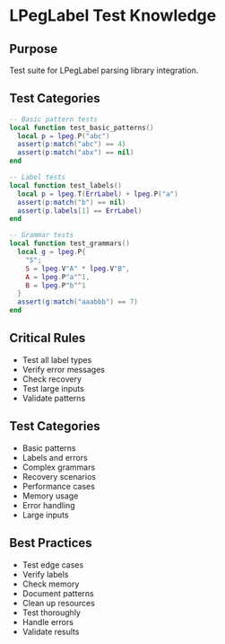 # LPegLabel Test Knowledge

## Purpose
Test suite for LPegLabel parsing library integration.

## Test Categories
```lua
-- Basic pattern tests
local function test_basic_patterns()
  local p = lpeg.P("abc")
  assert(p:match("abc") == 4)
  assert(p:match("abx") == nil)
end

-- Label tests
local function test_labels()
  local p = lpeg.T(ErrLabel) + lpeg.P("a")
  assert(p:match("b") == nil)
  assert(p.labels[1] == ErrLabel)
end

-- Grammar tests
local function test_grammars()
  local g = lpeg.P{
    "S";
    S = lpeg.V"A" * lpeg.V"B",
    A = lpeg.P"a"^1,
    B = lpeg.P"b"^1
  }
  assert(g:match("aaabbb") == 7)
end
```

## Critical Rules
- Test all label types
- Verify error messages
- Check recovery
- Test large inputs
- Validate patterns

## Test Categories
- Basic patterns
- Labels and errors
- Complex grammars
- Recovery scenarios
- Performance cases
- Memory usage
- Error handling
- Large inputs

## Best Practices
- Test edge cases
- Verify labels
- Check memory
- Document patterns
- Clean up resources
- Test thoroughly
- Handle errors
- Validate results